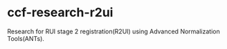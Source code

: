 # ccf-research-r2ui

Research for RUI stage 2 registration(R2UI) using Advanced Normalization Tools(ANTs). 
